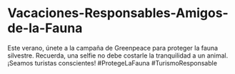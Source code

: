 # Vacaciones-Responsables-Amigos-de-la-Fauna
Este verano, únete a la campaña de Greenpeace para proteger la fauna silvestre. Recuerda, una selfie no debe costarle la tranquilidad a un animal. ¡Seamos turistas conscientes! #ProtegeLaFauna #TurismoResponsable
